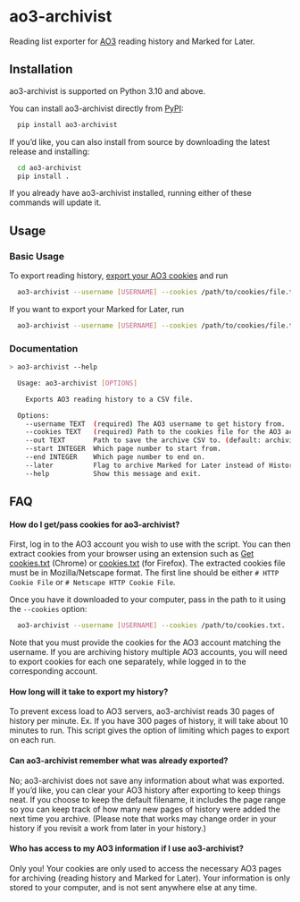 
# ao3-archivist
Reading list exporter for [AO3](https://ao3.org) reading history and Marked for Later.


## Installation
ao3-archivist is supported on Python 3.10 and above.

You can install ao3-archivist directly from [PyPI](https://pypi.org/project/realpython-reader/):
```bash
  pip install ao3-archivist
```

If you’d like, you can also install from source by downloading the latest release and installing:
```bash
  cd ao3-archivist
  pip install .
```

If you already have ao3-archivist installed, running either of these commands will update it.

## Usage

### Basic Usage
To export reading history, [export your AO3 cookies](#how-do-i-getpass-cookies-for-archivist) and run
```bash
  ao3-archivist --username [USERNAME] --cookies /path/to/cookies/file.txt
```
If you want to export your Marked for Later, run
```bash
  ao3-archivist --username [USERNAME] --cookies /path/to/cookies/file.txt --later
```

### Documentation
```bash
> ao3-archivist --help

  Usage: ao3-archivist [OPTIONS]

    Exports AO3 reading history to a CSV file.

  Options:
    --username TEXT  (required) The AO3 username to get history from.
    --cookies TEXT   (required) Path to the cookies file for the AO3 account.
    --out TEXT       Path to save the archive CSV to. (default: archivist-username-[history/markedforlater]-timestamp-pagerange.csv)
    --start INTEGER  Which page number to start from.
    --end INTEGER    Which page number to end on.
    --later          Flag to archive Marked for Later instead of History.
    --help           Show this message and exit.
```


## FAQ

#### How do I get/pass cookies for ao3-archivist?
First, log in to the AO3 account you wish to use with the script. You can then extract cookies from your browser using an extension such as [Get cookies.txt](https://chrome.google.com/webstore/detail/get-cookiestxt/bgaddhkoddajcdgocldbbfleckgcbcid/) (Chrome) or [cookies.txt](https://addons.mozilla.org/en-US/firefox/addon/cookies-txt/) (for Firefox). The extracted cookies file must be in Mozilla/Netscape format. The first line should be either `# HTTP Cookie File` or `# Netscape HTTP Cookie File`.

Once you have it downloaded to your computer, pass in the path to it using the `--cookies` option:
```bash
  ao3-archivist --username [USERNAME] --cookies /path/to/cookies.txt.
```

Note that you must provide the cookies for the AO3 account matching the username. If you are archiving history multiple AO3 accounts, you will need to export cookies for each one separately, while logged in to the corresponding account.

#### How long will it take to export my history?
To prevent excess load to AO3 servers, ao3-archivist reads 30 pages of history per minute. Ex. If you have 300 pages of history, it will take about 10 minutes to run. This script gives the option of limiting which pages to export on each run.

#### Can ao3-archivist remember what was already exported?
No; ao3-archivist does not save any information about what was exported. If you’d like, you can clear your AO3 history after exporting to keep things neat. If you choose to keep the default filename, it includes the page range so you can keep track of how many new pages of history were added the next time you archive. (Please note that works may change order in your history if you revisit a work from later in your history.)

#### Who has access to my AO3 information if I use ao3-archivist?
Only you! Your cookies are only used to access the necessary AO3 pages for archiving (reading history and Marked for Later). Your information is only stored to your computer, and is not sent anywhere else at any time.
